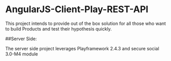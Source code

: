# AngularJS-Client-Play-REST-API

This project intends to provide out of the box solution for all those who want to build Products and test their hypothesis quickly.

##Server Side:

The server side project leverages Playframework 2.4.3 and secure social 3.0-M4 module 
